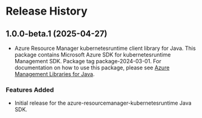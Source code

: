 # Release History

## 1.0.0-beta.1 (2025-04-27)

- Azure Resource Manager kubernetesruntime client library for Java. This package contains Microsoft Azure SDK for kubernetesruntime Management SDK.  Package tag package-2024-03-01. For documentation on how to use this package, please see [Azure Management Libraries for Java](https://aka.ms/azsdk/java/mgmt).
### Features Added

- Initial release for the azure-resourcemanager-kubernetesruntime Java SDK.
